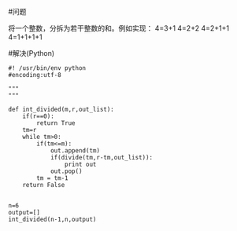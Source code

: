 #问题

将一个整数，分拆为若干整数的和。例如实现：
4=3+1
4=2+2
4=2+1+1
4=1+1+1+1

#解决(Python)

	#! /usr/bin/env python
	#encoding:utf-8
	
	"""
	"""
	
	def int_divided(m,r,out_list):
	    if(r==0):
	        return True 
	    tm=r
	    while tm>0:
	        if(tm<=m):
	            out.append(tm)
	            if(divide(tm,r-tm,out_list)):
	                print out
	            out.pop()
	        tm = tm-1
	    return False
	
	
	n=6
	output=[]
	int_divided(n-1,n,output)

